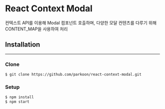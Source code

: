 # React Context Modal

컨텍스트 API를 이용해 Modal 컴포넌트 호출하며, 다양한 모달 컨텐츠를 다루기 위해 CONTENT_MAP을 사용하여 처리

## Installation

---

### Clone

```bash
$ git clone https://github.com/parkoon/react-context-modal.git
```

### Setup

```bash
$ npm install
$ npm start
```
